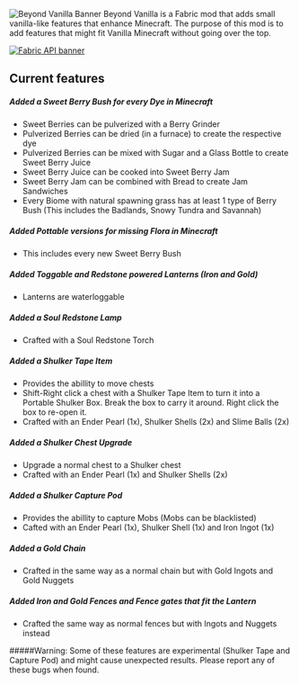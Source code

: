 ![Beyond Vanilla Banner](https://i.imgur.com/n06FxSD.png)
Beyond Vanilla is a Fabric mod that adds small vanilla-like features that enhance Minecraft. The purpose of this mod is to add features that might fit Vanilla Minecraft without going over the top.

[![Fabric API banner](https://i.imgur.com/445zc5d.png)](https://www.curseforge.com/minecraft/mc-mods/fabric-api)
## Current features
##### Added a Sweet Berry Bush for every Dye in Minecraft
* Sweet Berries can be pulverized with a Berry Grinder
* Pulverized Berries can be dried (in a furnace) to create the respective dye
* Pulverized Berries can be mixed with Sugar and a Glass Bottle to create Sweet Berry Juice
* Sweet Berry Juice can be cooked into Sweet Berry Jam
* Sweet Berry Jam can be combined with Bread to create Jam Sandwiches
* Every Biome with natural spawning grass has at least 1 type of Berry Bush (This includes the Badlands, Snowy Tundra and Savannah)
##### Added Pottable versions for missing Flora in Minecraft
* This includes every new Sweet Berry Bush
##### Added Toggable and Redstone powered Lanterns (Iron and Gold)
* Lanterns are waterloggable
##### Added a Soul Redstone Lamp
* Crafted with a Soul Redstone Torch
##### Added a Shulker Tape Item
* Provides the abillity to move chests
* Shift-Right click a chest with a Shulker Tape Item to turn it into a Portable Shulker Box. Break the box to carry it around. Right click the box to re-open it.
* Crafted with an Ender Pearl (1x), Shulker Shells (2x) and Slime Balls (2x)
##### Added a Shulker Chest Upgrade
* Upgrade a normal chest to a Shulker chest
* Crafted with an Ender Pearl (1x) and Shulker Shells (2x)
##### Added a Shulker Capture Pod
* Provides the abillity to capture Mobs (Mobs can be blacklisted)
* Cafted with an Ender Pearl (1x), Shulker Shell (1x) and Iron Ingot (1x)
##### Added a Gold Chain
* Crafted in the same way as a normal chain but with Gold Ingots and Gold Nuggets
##### Added Iron and Gold Fences and Fence gates that fit the Lantern
* Crafted the same way as normal fences but with Ingots and Nuggets instead

#####Warning: Some of these features are experimental (Shulker Tape and Capture Pod) and might cause unexpected results. Please report any of these bugs when found.